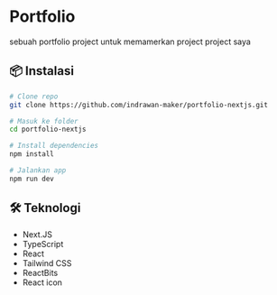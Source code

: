 # Portfolio

  sebuah portfolio project untuk memamerkan project project saya

## 📦 Instalasi

```bash
# Clone repo
git clone https://github.com/indrawan-maker/portfolio-nextjs.git

# Masuk ke folder
cd portfolio-nextjs

# Install dependencies
npm install

# Jalankan app
npm run dev
```


## 🛠️ Teknologi

  - Next.JS
  - TypeScript
  - React
  - Tailwind CSS
  - ReactBits
  - React icon
